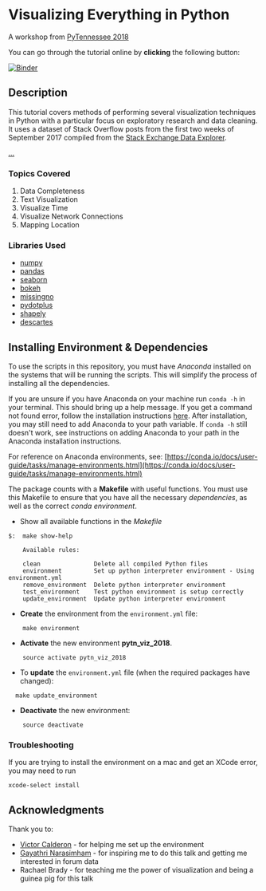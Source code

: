 # Visualizing Everything in Python

A workshop from [PyTennessee 2018](https://www.pytennessee.org)

You can go through the tutorial online by **clicking** the following button:

[![Binder](https://mybinder.org/badge.svg)](https://mybinder.org/v2/gh/kbrady/pytn_2018/master)

## Description

This tutorial covers methods of performing several visualization techniques in Python with a particular focus on exploratory research and data cleaning. It uses a dataset of Stack Overflow posts from the first two weeks of September 2017 compiled from the [Stack Exchange Data Explorer](https://data.stackexchange.com/stackoverflow/query/new).

[...](description.md)

### Topics Covered
1. Data Completeness
1. Text Visualization
1. Visualize Time
1. Visualize Network Connections
1. Mapping Location

### Libraries Used
- [numpy](http://www.numpy.org)
- [pandas](https://pandas.pydata.org)
- [seaborn](https://seaborn.pydata.org)
- [bokeh](https://bokeh.pydata.org/en/latest/)
- [missingno](https://github.com/ResidentMario/missingno)
- [pydotplus](https://pydotplus.readthedocs.io)
- [shapely](https://shapely.readthedocs.io/en/latest/)
- [descartes](https://bitbucket.org/sgillies/descartes/)

## Installing Environment & Dependencies

To use the scripts in this repository, you must have _Anaconda_ installed on the systems that will be running the scripts. This will simplify the process of installing all the dependencies.

If you are unsure if you have Anaconda on your machine run `conda -h` in your terminal. This should bring up a help message. If you get a command not found error, follow the installation instructions [here](https://docs.anaconda.com/anaconda/install/).  After installation, you may still need to add Anaconda to your path variable. If `conda -h` still doesn't work, see instructions on adding Anaconda to your path in the Anaconda installation instructions.

For reference on Anaconda environments, see: [https://conda.io/docs/user-guide/tasks/manage-environments.html](https://conda.io/docs/user-guide/tasks/manage-environments.html)

The package counts with a __Makefile__ with useful functions. You must use this Makefile to ensure that you have all the necessary _dependencies_, as well as the correct _conda environment_. 

* Show all available functions in the _Makefile_

```
$:  make show-help
    
    Available rules:
    
    clean               Delete all compiled Python files
    environment         Set up python interpreter environment - Using environment.yml
    remove_environment  Delete python interpreter environment
    test_environment    Test python environment is setup correctly
    update_environment  Update python interpreter environment
```

* __Create__ the environment from the `environment.yml` file:

```
    make environment
```

* __Activate__ the new environment __pytn_viz_2018__.

```
    source activate pytn_viz_2018
```

* To __update__ the `environment.yml` file (when the required packages have changed):

```
  make update_environment
```

* __Deactivate__ the new environment:

```
    source deactivate
```

### Troubleshooting

If you are trying to install the environment on a mac and get an XCode error, you may need to run
```
xcode-select install
```

## Acknowledgments

Thank you to:
+ [Victor Calderon](https://github.com/vcalderon2009) - for helping me set up the environment
+ [Gayathri Narasimham](https://github.com/gnvandy) - for inspiring me to do this talk and getting me interested in forum data
+ Rachael Brady - for teaching me the power of visualization and being a guinea pig for this talk
